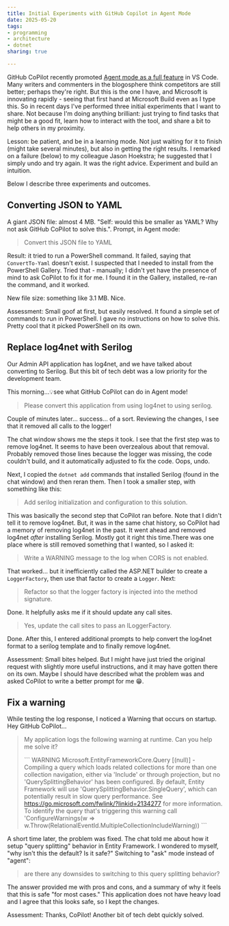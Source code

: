 ```yaml
---
title: Initial Experiments with GitHub Copilot in Agent Mode
date: 2025-05-20
tags:
- programming
- architecture
- dotnet
sharing: true

---
```


GitHub CoPilot recently promoted [Agent mode as a full
feature](https://github.blog/ai-and-ml/github-copilot/copilot-ask-edit-and-agent-modes-what-they-do-and-when-to-use-them/)
in VS Code. Many writers and commenters in the blogosphere think competitors are
still better; perhaps they're right. But this is the one I have, and Microsoft
is innovating rapidly - seeing that first hand at Microsoft Build even as I type
this. So in recent days I've performed three initial experiments that I want to
share. Not because I'm doing anything brilliant: just trying to find tasks that
might be a good fit, learn how to interact with the tool, and share a bit to
help others in my proximity.

Lesson: be patient, and be in a learning mode. Not just waiting for it to finish
(might take several minutes), but also in getting the right results. I remarked
on a failure (below) to my colleague Jason Hoekstra; he suggested that I simply
undo and try again. It was the right advice. Experiment and build an intuition.

Below I describe three experiments and outcomes.

<!-- truncate -->

## Converting JSON to YAML

A giant JSON file: almost 4 MB. "Self: would this be smaller as YAML? Why not
ask GitHub CoPilot to solve this.". Prompt, in Agent mode:

> Convert this JSON file to YAML

Result: it tried to run a PowerShell command. It failed, saying that
`ConvertTo-Yaml` doesn't exist. I suspected that I needed to install from the
PowerShell Gallery. Tried that - manually; I didn't yet have the presence of
mind to ask CoPilot to fix it for me. I found it in the Gallery, installed,
re-ran the command, and it worked.

New file size: something like 3.1 MB. Nice.

Assessment: Small goof at first, but easily resolved. It found a simple set of
commands to run in PowerShell. I gave no instructions on how to solve this.
Pretty cool that it picked PowerShell on its own.

## Replace log4net with Serilog

Our Admin API application has log4net, and we have talked about converting to
Serilog. But this bit of tech debt was a low priority for the development team.

This morning...💡see what GitHub CoPilot can do in Agent mode!

> Please convert this application from using log4net to using serilog.

Couple of minutes later... success... of a sort. Reviewing the changes, I see
that it removed all calls to the logger!

The chat window shows me the steps it took. I see that the first step was to
remove log4net. It seems to have been overzealous about that removal. Probably
removed those lines because the logger was missing, the code couldn't build, and
it automatically adjusted to fix the code. Oops, undo.

Next, I copied the `dotnet add` commands that installed Serilog (found in the
chat window) and then reran them. Then I took a smaller step, with something
like this:

> Add serilog initialization and configuration to this solution.

This was basically the second step that CoPilot ran before. Note that I didn't
tell it to remove log4net. But, it was in the same chat history, so CoPilot had
a memory of removing log4net in the past. It went ahead and removed log4net
_after_ installing Serilog. Mostly got it right this time.There was one place
where is still removed something that I wanted, so I asked it:

> Write a WARNING message to the log when CORS is not enabled.

That worked... but it inefficiently called the ASP.NET builder to create a
`LoggerFactory`, then use that factor to create a `Logger`. Next:

> Refactor so that the logger factory is injected into the method signature.

Done. It helpfully asks me if it should update any call sites.

> Yes, update the call sites to pass an ILoggerFactory.

Done. After this, I entered additional prompts to help convert
the log4net format to a serilog template and to finally remove log4net.

Assessment: Small bites helped. But I might have just tried the original request
with slightly more useful instructions, and it may have gotten there on its own.
Maybe I should have described what the problem was and asked CoPilot to write a
better prompt for me 😁.

## Fix a warning

While testing the log response, I noticed a Warning that occurs on startup. Hey GitHub CoPilot...

> My application logs the following warning at runtime. Can you help me solve it?
>
> \`\`\`
> WARNING Microsoft.EntityFrameworkCore.Query [(null)] - Compiling a query which loads related collections for more than one collection navigation, either via 'Include' or through projection, but no 'QuerySplittingBehavior' has been configured. By default, Entity Framework will use 'QuerySplittingBehavior.SingleQuery', which can potentially result in slow query performance. See https://go.microsoft.com/fwlink/?linkid=2134277 for more information. To identify the query that's triggering this warning call 'ConfigureWarnings(w => w.Throw(RelationalEventId.MultipleCollectionIncludeWarning))
> \`\`\`

A short time later, the problem was fixed. The chat told me about how it setup
"query splitting" behavior in Entity Framework. I wondered to myself, "why isn't
this the default? Is it safe?" Switching to "ask" mode instead of "agent":

> are there any downsides to switching to this query splitting behavior?

The answer provided me with pros and cons, and a summary of why it feels that
this is safe "for most cases." This application does not have heavy load and I
agree that this looks safe, so I kept the changes.

Assessment: Thanks, CoPilot! Another bit of tech debt quickly solved.
